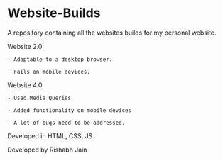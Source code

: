 Website-Builds
==============

A repository containing all the websites builds for my personal website.

  Website 2.0: 
  
    - Adaptable to a desktop browser.
    
    - Fails on mobile devices.
    
  Website 4.0
  
    - Used Media Queries
    
    - Added functionality on mobile devices
    
    - A lot of bugs need to be addressed. 
    
  Developed in HTML, CSS, JS.
  
  Developed by Rishabh Jain
  
  
